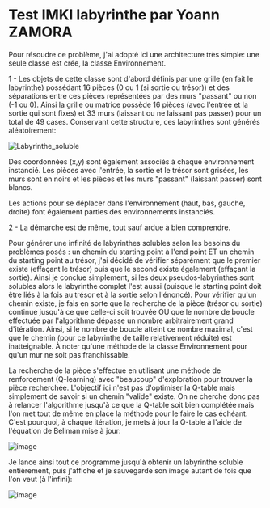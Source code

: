 # Test IMKI labyrinthe par Yoann ZAMORA


Pour résoudre ce problème, j'ai adopté ici une architecture très simple: une seule classe est crée, la classe Environnement.

1 - Les objets de cette classe sont d'abord définis par une grille (en fait le labyrinthe) possédant 16 pièces (0 ou 1 (si sortie ou trésor)) 
    et des séparations entre ces pièces représentées par des murs "passant" ou non (-1 ou 0).
    Ainsi la grille ou matrice possède 16 pièces (avec l'entrée et la sortie qui sont fixes) et 33 murs (laissant ou ne laissant pas passer) pour 
    un total de 49 cases. Conservant cette structure, ces labyrinthes sont générés aléatoirement:
    
  ![Labyrinthe_soluble](https://user-images.githubusercontent.com/98098119/170832952-5b116cc6-7150-4131-9aa9-498025a96186.png)
    
Des coordonnées (x,y) sont également associés à chaque environnement instancié. Les pièces avec l'entrée, la sortie
et le trésor sont grisées, les murs sont en noirs et les pièces et les murs "passant" (laissant passer) sont blancs.

Les actions pour se déplacer dans l'environnement (haut, bas, gauche, droite) font également parties des environnements instanciés.


2 - La démarche est de même, tout sauf ardue à bien comprendre.

Pour générer une infinité de labyrinthes solubles selon les besoins du problèmes posés : un chemin du starting point à l'end point ET un chemin du starting point au trésor, j'ai décidé de vérifier séparément que le premier existe (effaçant le trésor) puis que le second existe également (effaçant la sortie).
Ainsi je conclue simplement, si les deux pseudos-labyrinthes sont solubles alors le labyrinthe complet l'est aussi (puisque le starting point doit être liés à la fois au trésor et à la sortie selon l'énoncé).
Pour vérifier qu'un chemin existe, je fais en sorte que la recherche de la pièce (trésor ou sortie) continue jusqu'à ce que celle-ci soit trouvée OU que le nombre de boucle effectuée par l'algorithme dépasse un nombre arbitrairement grand d'itération. Ainsi, si le nombre de boucle atteint ce nombre maximal, c'est que le chemin (pour ce labyrinthe de taille relativement réduite) est inatteignable. À noter qu'une méthode de la classe Environnement pour qu'un mur ne soit pas franchissable.

La recherche de la pièce s'effectue en utilisant une méthode de renforcement (Q-learning) avec "beaucoup" d'exploration pour trouver la pièce recherchée. L'objectif ici n'est pas d'optimiser la Q-table mais simplement de savoir si un chemin "valide" existe. On ne cherche donc pas à relancer l'algorithme jusqu'à ce que la Q-table soit bien complétée mais l'on met tout de même en place la méthode pour le faire le cas échéant. C'est pourquoi, à chaque itération, je mets à jour la Q-table  à l'aide de l'équation de Bellman mise à jour:

![image](https://user-images.githubusercontent.com/98098119/170833991-d6f57136-f195-4cad-bf40-7e1d2d940c55.png)


Je lance ainsi tout ce programme jusqu'à obtenir un labyrinthe soluble entièrement, puis j'affiche et je sauvegarde son image autant de fois que l'on veut (à l'infini):


![image](https://user-images.githubusercontent.com/98098119/170834296-988c9d59-8408-4da3-ae6d-462b91a7cb22.png)
